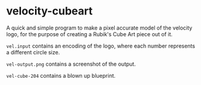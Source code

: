 velocity-cubeart
================

A quick and simple program to make a pixel accurate model of the velocity logo, for the purpose of creating a Rubik's Cube Art piece out of it.

`vel.input` contains an encoding of the logo, where each number represents a different circle size.

`vel-output.png` contains a screenshot of the output.

`vel-cube-204` contains a blown up blueprint.
